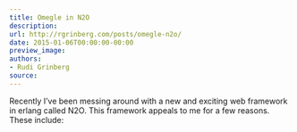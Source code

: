 ```yaml
---
title: Omegle in N2O
description:
url: http://rgrinberg.com/posts/omegle-n2o/
date: 2015-01-06T00:00:00-00:00
preview_image:
authors:
- Rudi Grinberg
source:
---
```


<p>Recently I’ve been messing around with a new and exciting web framework
in erlang called N2O. This framework appeals to me for a few reasons.
These include:</p>

